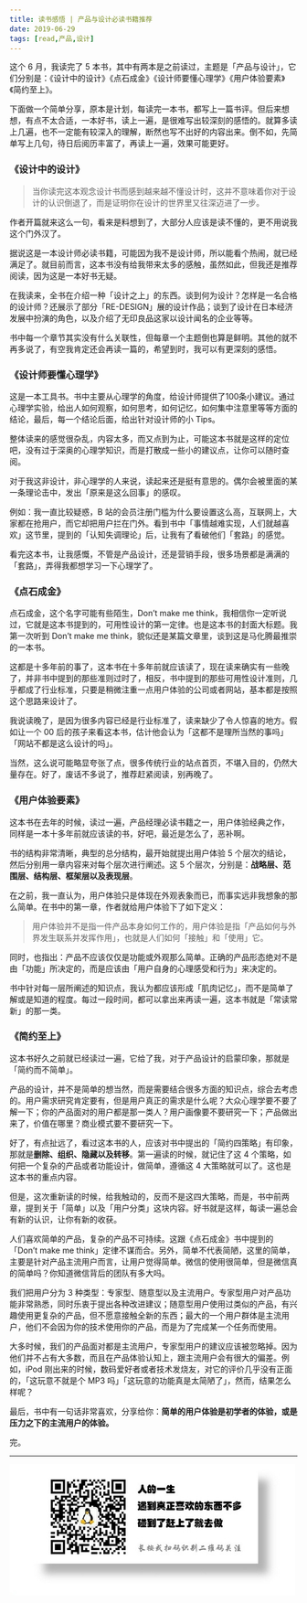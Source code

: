 ```yaml
---
title: 读书感悟 | 产品与设计必读书籍推荐
date: 2019-06-29
tags: [read,产品,设计]
---
```


这个 6 月，我读完了 5 本书，其中有两本是之前读过，主题是「产品与设计」，它们分别是：《设计中的设计》《点石成金》《设计师要懂心理学》《用户体验要素》《简约至上》。

下面做一个简单分享，原本是计划，每读完一本书，都写上一篇书评。但后来想想，有点不太合适，一本好书，读上一遍，是很难写出较深刻的感悟的。就算多读上几遍，也不一定能有较深入的理解，断然也写不出好的内容出来。倒不如，先简单写上几句，待日后阅历丰富了，再读上一遍，效果可能更好。

### 《设计中的设计》
> 当你读完这本观念设计书而感到越来越不懂设计时，这并不意味着你对于设计的认识倒退了，而是证明你在设计的世界里又往深迈进了一步。  

作者开篇就来这么一句，看来是料想到了，大部分人应该是读不懂的，更不用说我这个门外汉了。

据说这是一本设计师必读书籍，可能因为我不是设计师，所以能看个热闹，就已经满足了。就目前而言，这本书没有给我带来太多的感触，虽然如此，但我还是推荐阅读，因为这是一本好书无疑。

在我读来，全书在介绍一种「设计之上」的东西。谈到何为设计？怎样是一名合格的设计师？还展示了部分「RE-DESIGN」展的设计作品；谈到了设计在日本经济发展中扮演的角色，以及介绍了无印良品这家以设计闻名的企业等等。

书中每一个章节其实没有什么关联性，但每章一个主题倒也算是鲜明。其他的就不再多说了，有空我肯定还会再读一篇的，希望到时，我可以有更深刻的感悟。

### 《设计师要懂心理学》
这是一本工具书。书中主要从心理学的角度，给设计师提供了100条小建议。通过心理学实验，给出人如何观察，如何思考，如何记忆，如何集中注意里等等方面的结论，最后，每一个结论后面，给出针对设计师的小 Tips。

整体读来的感觉很杂乱，内容太多，而又点到为止，可能这本书就是这样的定位吧，没有过于深奥的心理学知识，而是打散成一些小的建议点，让你可以随时查阅。

对于我这非设计，非心理学的人来说，读起来还是挺有意思的。偶尔会被里面的某一条理论击中，发出「原来是这么回事」的感叹。

例如：我一直比较疑惑，B 站的会员注册门槛为什么要设置这么高，互联网上，大家都在抢用户，而它却把用户拦在门外。看到书中「事情越难实现，人们就越喜欢」这节里，提到的「认知失调理论」后，让我有了看破他们「套路」的感觉。

看完这本书，让我感慨，不管是产品设计，还是营销手段，很多场景都是满满的「套路」，弄得我都想学习一下心理学了。

### 《点石成金》
点石成金，这个名字可能有些陌生，Don’t make me think，我相信你一定听说过，它就是这本书提到的，可用性设计的第一定律。也是这本书的封面大标题。我第一次听到  Don’t make me think，貌似还是某篇文章里，谈到这是马化腾最推崇的一本书。

这都是十多年前的事了，这本书在十多年前就应该读了，现在读来确实有一些晚了，并非书中提到的那些准则过时了，相反，书中提到的那些可用性设计准则，几乎都成了行业标准，只要是稍微注重一点用户体验的公司或者网站，基本都是按照这个思路来设计了。

我说读晚了，是因为很多内容已经是行业标准了，读来缺少了令人惊喜的地方。假如让一个 00 后的孩子来看这本书，估计他会认为「这都不是理所当然的事吗」「网站不都是这么设计的吗」。

当然，这么说可能略显夸张了点，很多传统行业的站点首页，不堪入目的，仍然大量存在。好了，废话不多说了，推荐赶紧阅读，别再晚了。

### 《用户体验要素》
这本书在去年的时候，读过一遍，产品经理必读书籍之一，用户体验经典之作， 同样是一本十多年前就应该读的书，好吧，最近是怎么了，恶补啊。

书的结构非常清晰，典型的总分结构，最开始就提出用户体验 5 个层次的结论，然后分别用一章内容来对每个层次进行阐述。这 5 个层次，分别是：**战略层、范围层、结构层、框架层以及表现层**。

在之前，我一直认为，用户体验只是体现在外观表象而已，而事实远非我想象的那么简单。在书中的第一章，作者就给用户体验下了如下定义：

> 用户体验并不是指一件产品本身如何工作的，用户体验是指「产品如何与外界发生联系并发挥作用」，也就是人们如何「接触」和「使用」它。  

同时，也指出：产品不应该仅仅是功能或外观那么简单。正确的产品形态绝对不是由「功能」所决定的，而是应该由「用户自身的心理感受和行为」来决定的。

书中针对每一层所阐述的知识点，我认为都应该形成「肌肉记忆」，而不是简单了解或是知道的程度。每过一段时间，都可以拿出来再读一遍，这本书就是「常读常新」的那一类。

### 《简约至上》
这本书好久之前就已经读过一遍，它给了我，对于产品设计的启蒙印象，那就是「简约而不简单」。

产品的设计，并不是简单的想当然，而是需要结合很多方面的知识点，综合去考虑的。用户需求研究肯定要有，但是用户真正的需求是什么呢？大众心理学要不要了解一下；你的产品面对的用户都是那一类人？用户画像要不要研究一下；产品做出来了，价值在哪里？商业模式要不要研究一下。

好了，有点扯远了，看过这本书的人，应该对书中提出的「简约四策略」有印象，那就是**删除、组织、隐藏以及转移**。第一遍读的时候，就记住了这 4 个策略，如何把一个复杂的产品或者功能设计，做简单，遵循这 4 大策略就可以了。这也是这本书的重点内容。

但是，这次重新读的时候，给我触动的，反而不是这四大策略，而是，书中前两章，提到关于「简单」以及「用户分类」这块内容。好书就是这样，每读一遍总会有新的认识，让你有新的收获。

人们喜欢简单的产品，复杂的产品不可持续。这跟《点石成金》书中提到的「Don’t make me think」定律不谋而合。另外，简单不代表简陋，这里的简单，主要是针对产品主流用户而言，让用户觉得简单。微信的使用很简单，但是微信真的简单吗？你知道微信背后的团队有多大吗。

我们把用户分为 3 种类型：专家型、随意型以及主流用户。专家型用户对产品功能非常熟悉，同时乐衷于提出各种改进建议；随意型用户使用过类似的产品，有兴趣使用更复杂的产品，但不愿意接触全新的东西；最大的一个用户群体是主流用户，他们不会因为你的技术使用你的产品，而是为了完成某一个任务而使用。

大多时候，我们的产品面对都是主流用户，专家型用户的建议应该被忽略掉。因为他们并不占有大多数，而且在产品体验认知上，跟主流用户会有很大的偏差。例如，iPod 刚出来的时候，数码爱好者或者技术发烧友，对它的评价几乎没有正面的，「这玩意不就是个 MP3 吗」「这玩意的功能真是太简陋了」，然而，结果怎么样呢？

最后，书中有一句话非常喜欢，分享给你：**简单的用户体验是初学者的体验，或是压力之下的主流用户的体验。**

完。

---
![](/image/weixin.jpg)